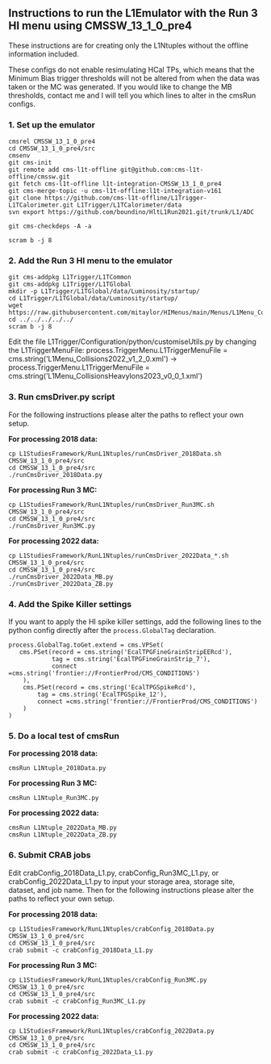 ## Instructions to run the L1Emulator with the Run 3 HI menu using CMSSW_13_1_0_pre4

These instructions are for creating only the L1Ntuples without the offline information included.

These configs do not enable resimulating HCal TPs, which means that the Minimum Bias trigger thresholds will not be altered from when the data was taken or the MC was generated. If you would like to change the MB thresholds, contact me and I will tell you which lines to alter in the cmsRun configs.

### 1. Set up the emulator

```
cmsrel CMSSW_13_1_0_pre4
cd CMSSW_13_1_0_pre4/src
cmsenv
git cms-init
git remote add cms-l1t-offline git@github.com:cms-l1t-offline/cmssw.git
git fetch cms-l1t-offline l1t-integration-CMSSW_13_1_0_pre4
git cms-merge-topic -u cms-l1t-offline:l1t-integration-v161
git clone https://github.com/cms-l1t-offline/L1Trigger-L1TCalorimeter.git L1Trigger/L1TCalorimeter/data
svn export https://github.com/boundino/HltL1Run2021.git/trunk/L1/ADC

git cms-checkdeps -A -a

scram b -j 8
```

### 2. Add the Run 3 HI menu to the emulator

```
git cms-addpkg L1Trigger/L1TCommon
git cms-addpkg L1Trigger/L1TGlobal
mkdir -p L1Trigger/L1TGlobal/data/Luminosity/startup/
cd L1Trigger/L1TGlobal/data/Luminosity/startup/
wget https://raw.githubusercontent.com/mitaylor/HIMenus/main/Menus/L1Menu_CollisionsHeavyIons2023_v0_0_1.xml
cd ../../../../../
scram b -j 8
```

Edit the file L1Trigger/Configuration/python/customiseUtils.py by changing the L1TriggerMenuFile: process.TriggerMenu.L1TriggerMenuFile = cms.string('L1Menu_Collisions2022_v1_2_0.xml') → process.TriggerMenu.L1TriggerMenuFile = cms.string('L1Menu_CollisionsHeavyIons2023_v0_0_1.xml')

### 3. Run cmsDriver.py script

For the following instructions please alter the paths to reflect your own setup.

**For processing 2018 data:**

```
cp L1StudiesFramework/RunL1Ntuples/runCmsDriver_2018Data.sh CMSSW_13_1_0_pre4/src
cd CMSSW_13_1_0_pre4/src
./runCmsDriver_2018Data.py
```

**For processing Run 3 MC:**

```
cp L1StudiesFramework/RunL1Ntuples/runCmsDriver_Run3MC.sh CMSSW_13_1_0_pre4/src
cd CMSSW_13_1_0_pre4/src
./runCmsDriver_Run3MC.py
```

**For processing 2022 data:**

```
cp L1StudiesFramework/RunL1Ntuples/runCmsDriver_2022Data_*.sh CMSSW_13_1_0_pre4/src
cd CMSSW_13_1_0_pre4/src
./runCmsDriver_2022Data_MB.py
./runCmsDriver_2022Data_ZB.py
```

### 4. Add the Spike Killer settings

If you want to apply the HI spike killer settings, add the following lines to the python config directly after the `process.GlobalTag` declaration.

```
process.GlobalTag.toGet.extend = cms.VPSet(
   cms.PSet(record = cms.string('EcalTPGFineGrainStripEERcd'),
            tag = cms.string('EcalTPGFineGrainStrip_7'),
            connect =cms.string('frontier://FrontierProd/CMS_CONDITIONS')
    ),
    cms.PSet(record = cms.string('EcalTPGSpikeRcd'),
        tag = cms.string('EcalTPGSpike_12'),
        connect =cms.string('frontier://FrontierProd/CMS_CONDITIONS')
    )
)
```

### 5. Do a local test of cmsRun

**For processing 2018 data:**

```
cmsRun L1Ntuple_2018Data.py
```

**For processing Run 3 MC:**

```
cmsRun L1Ntuple_Run3MC.py
```

**For processing 2022 data:**

```
cmsRun L1Ntuple_2022Data_MB.py
cmsRun L1Ntuple_2022Data_ZB.py
```

### 6. Submit CRAB jobs

Edit crabConfig_2018Data_L1.py, crabConfig_Run3MC_L1.py, or crabConfig_2022Data_L1.py to input your storage area, storage site, dataset, and job name. Then for the following instructions please alter the paths to reflect your own setup.

**For processing 2018 data:**

```
cp L1StudiesFramework/RunL1Ntuples/crabConfig_2018Data.py CMSSW_13_1_0_pre4/src
cd CMSSW_13_1_0_pre4/src
crab submit -c crabConfig_2018Data_L1.py
```

**For processing Run 3 MC:**

```
cp L1StudiesFramework/RunL1Ntuples/crabConfig_Run3MC.py CMSSW_13_1_0_pre4/src
cd CMSSW_13_1_0_pre4/src
crab submit -c crabConfig_Run3MC_L1.py
```

**For processing 2022 data:**

```
cp L1StudiesFramework/RunL1Ntuples/crabConfig_2022Data.py CMSSW_13_1_0_pre4/src
cd CMSSW_13_1_0_pre4/src
crab submit -c crabConfig_2022Data_L1.py
```

